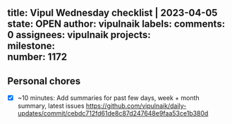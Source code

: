 title:	Vipul Wednesday checklist | 2023-04-05
state:	OPEN
author:	vipulnaik
labels:	
comments:	0
assignees:	vipulnaik
projects:	
milestone:	
number:	1172
--
## Personal chores

- [x] ~10 minutes: Add summaries for past few days, week + month summary, latest issues https://github.com/vipulnaik/daily-updates/commit/cebdc712fd61de8c87d247648e9faa53ce1b380d
